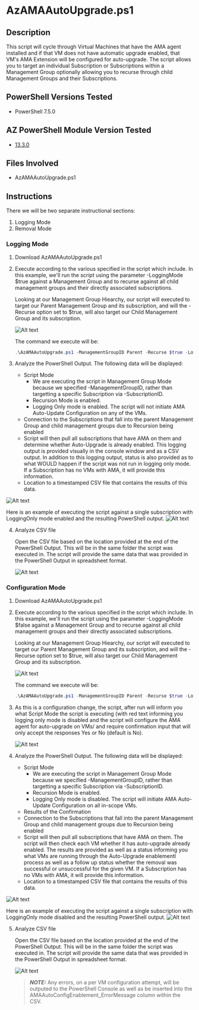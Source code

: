 # AzAMAAutoUpgrade.ps1
## Description
This script will cycle through Virtual Machines that have the AMA agent installed and if that VM does not have automatic upgrade enabled, that VM's AMA Extension will be configured for auto-upgrade. The script allows you to target an individual Subscription or Subscriptions within a Management Group optionally allowing you to recurse through child Management Groups and their Subscriptions.

## PowerShell Versions Tested
- PowerShell 7.5.0

## AZ PowerShell Module Version Tested
- [13.3.0](https://github.com/Azure/azure-powershell/releases)

## Files Involved
- AzAMAAutoUpgrade.ps1

## Instructions
There we will be two separate instructional sections:
1. Logging Mode
2. Removal Mode

### Logging Mode
1. Download AzAMAAutoUpgrade.ps1
      
2. Execute according to the various specified in the script which include.  In this example, we'll run the script using the parameter -LoggingMode $true against a Management Group and to recurse against all child management groups and their directly associated subscriptions.

    Looking at our Management Group Hiearchy, our script will executed to target our Parent Management Group and its subscription, and will the -Recurse option set to $true, will also target our Child Management Group and its subscription.

    ![Alt text](./DemoScreenshots/demo1.jpg?raw=true)

    The command we execute will be:
      ```PowerShell
    .\AzAMAAutoUpgrade.ps1 -ManagementGroupID Parent -Recurse $true -LoggingOnly $true
    ```
3. Analyze the PowerShell Output.  The following data will be displayed:
    * Script Mode
      * We are executing the script in Management Group Mode because we specified -ManagementGroupID, rather than targetting a specific Subscription via -SubscriptionID.
      * Recursion Mode is enabled.  
      * Logging Only mode is enabled.  The script will not initiate AMA Auto-Update Configuration on any of the VMs.
    * Connection to the Subscriptions that fall into the parent Management Group and child management groups due to Recursion being enabled
    * Script will then pull all subscriptions that have AMA on them and determine whether Auto-Upgrade is already enabled.  This logging output is provided visually in the console window and as a CSV output.  In addition to this logging output, status is also provided as to what WOULD happen if the script was not run in logging only mode.  If a Subscription has no VMs with AMA, it will provide this information.
    * Location to a timestamped CSV file that contains the results of this data.

![Alt text](./DemoScreenshots/demo2.png?raw=true)

  Here is an example of executing the script against a single subscription with LoggingOnly mode enabled and the resulting PowerShell output.
  ![Alt text](./DemoScreenshots/demo3.png?raw=true)

4. Analyze CSV file

    Open the CSV file based on the location provided at the end of the PowerShell Output. This will be in the same folder the script was executed in.  The script will provide the same data that was provided in the PowerShell Output in spreadsheet format.

      ![Alt text](./DemoScreenshots/demo4.png?raw=true)


### Configuration Mode
1. Download AzAMAAutoUpgrade.ps1
      
2. Execute according to the various specified in the script which include.  In this example, we'll run the script using the parameter -LoggingMode $false against a Management Group and to recurse against all child management groups and their directly associated subscriptions.

    Looking at our Management Group Hiearchy, our script will executed to target our Parent Management Group and its subscription, and will the -Recurse option set to $true, will also target our Child Management Group and its subscription.

    ![Alt text](./DemoScreenshots/demo1.jpg?raw=true)

    The command we execute will be:
      ```PowerShell
    .\AzAMAAutoUpgrade.ps1 -ManagementGroupID Parent -Recurse $true -LoggingOnly $false
    ```
3. As this is a configuration change, the script, after run will inform you what Script Mode the script is executing (with red text informing you logging only mode is disabled and the script will configure the AMA agent for auto-upgrade on VMs/ and require confirmation input that will only accept the responses Yes or No (default is No).

    ![Alt text](./DemoScreenshots/demo5.png?raw=true)

4. Analyze the PowerShell Output.  The following data will be displayed:
    * Script Mode
      * We are executing the script in Management Group Mode because we specified -ManagementGroupID, rather than targetting a specific Subscription via -SubscriptionID.
      * Recursion Mode is enabled.  
      * Logging Only mode is disabled.  The script will initiate AMA Auto-Update Configuration on all in-scope VMs.
    * Results of the Confirmation 
    * Connection to the Subscriptions that fall into the parent Management Group and child management groups due to Recursion being enabled
    * Script will then pull all subscriptions that have AMA  on them.  The script will then check each VM whether it has auto-upgrade already enabled.  The results are provided as well as a status informing you what VMs are running through the Auto-Upgrade enablementl process as well as a follow up status whether the removal was successful or unsuccessful for the given VM.  If a Subscription has no VMs with AMA, it will provide this information.
    * Location to a timestamped CSV file that contains the results of this data.

![Alt text](./DemoScreenshots/demo6.png?raw=true)

  Here is an example of executing the script against a single subscription with LoggingOnly mode disabled and the resulting PowerShell output.
  ![Alt text](./DemoScreenshots/demo7.png?raw=true)

5. Analyze CSV file

    Open the CSV file based on the location provided at the end of the PowerShell Output. This will be in the same folder the script was executed in.  The script will provide the same data that was provided in the PowerShell Output in spreadsheet format.  

      ![Alt text](./DemoScreenshots/demo8.png?raw=true)

      > **_NOTE:_**  Any errors, on a per VM configuration attempt, will be outputed to the PowerShell Console as well as be inserted into the AMAAutoConfigEnablement_ErrorMessage column within the CSV.
